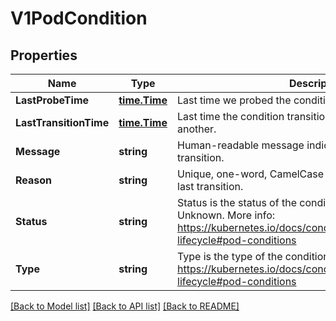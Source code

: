 # V1PodCondition

## Properties
Name | Type | Description | Notes
------------ | ------------- | ------------- | -------------
**LastProbeTime** | [**time.Time**](time.Time.md) | Last time we probed the condition. | [optional] 
**LastTransitionTime** | [**time.Time**](time.Time.md) | Last time the condition transitioned from one status to another. | [optional] 
**Message** | **string** | Human-readable message indicating details about last transition. | [optional] 
**Reason** | **string** | Unique, one-word, CamelCase reason for the condition&#39;s last transition. | [optional] 
**Status** | **string** | Status is the status of the condition. Can be True, False, Unknown. More info: https://kubernetes.io/docs/concepts/workloads/pods/pod-lifecycle#pod-conditions | 
**Type** | **string** | Type is the type of the condition. More info: https://kubernetes.io/docs/concepts/workloads/pods/pod-lifecycle#pod-conditions | 

[[Back to Model list]](../README.md#documentation-for-models) [[Back to API list]](../README.md#documentation-for-api-endpoints) [[Back to README]](../README.md)


